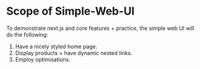 # Scope of Simple-Web-UI
To demonstrate next.js and core features + practice, the simple web UI will do the following:
1. Have a nicely styled home page.
2. Display products + have dynamic nested links.
3. Employ optimisations.